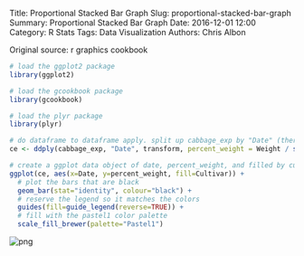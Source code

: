 Title: Proportional Stacked Bar Graph
Slug: proportional-stacked-bar-graph
Summary: Proportional Stacked Bar Graph
Date: 2016-12-01 12:00
Category: R Stats
Tags: Data Visualization
Authors: Chris Albon


Original source: r graphics cookbook


```R
# load the ggplot2 package
library(ggplot2)

# load the gcookbook package
library(gcookbook)

# load the plyr package
library(plyr)
```


```R
# do dataframe to dataframe apply. split up cabbage_exp by "Date" (there are three dates), and create a new variable which is percent_weight
ce <- ddply(cabbage_exp, "Date", transform, percent_weight = Weight / sum(Weight) * 100)
```


```R
# create a ggplot data object of date, percent_weight, and filled by cultivar
ggplot(ce, aes(x=Date, y=percent_weight, fill=Cultivar)) +
  # plot the bars that are black
  geom_bar(stat="identity", colour="black") +
  # reserve the legend so it matches the colors
  guides(fill=guide_legend(reverse=TRUE)) +
  # fill with the pastel1 color palette
  scale_fill_brewer(palette="Pastel1")
```









![png]({filename}/images/proportional-stacked-bar-graph_files/proportional-stacked-bar-graph_3_1.png)
